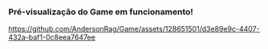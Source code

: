 ### Pré-visualização do Game em funcionamento! 
https://github.com/AndersonRag/Game/assets/128651501/d3e89e9c-4407-432a-baf1-0c8eea7647ee

